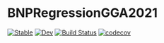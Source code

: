 # BNPRegressionGGA2021

[![Stable](https://img.shields.io/badge/docs-stable-blue.svg)](https://igutierrezm.github.io/BNPRegressionGGA2021.jl/stable)
[![Dev](https://img.shields.io/badge/docs-dev-blue.svg)](https://igutierrezm.github.io/BNPRegressionGGA2021.jl/dev)
[![Build Status](https://github.com/igutierrezm/BNPRegressionGGA2021.jl/workflows/CI/badge.svg)](https://github.com/igutierrezm/BNPRegressionGGA2021.jl/actions)
[![codecov](https://codecov.io/gh/igutierrezm/BNPRegressionGGA2021.jl/branch/main/graph/badge.svg?token=SyjobfiYn0)](https://codecov.io/gh/igutierrezm/BNPRegressionGGA2021.jl)